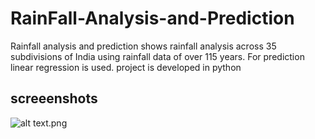 # RainFall-Analysis-and-Prediction
Rainfall analysis and prediction shows rainfall analysis across 35 subdivisions of India using rainfall data of over 115 years. For prediction linear regression is used. project is developed in python
## screeenshots
![alt text](./img).png
